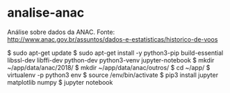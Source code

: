 # analise-anac

Análise sobre dados da ANAC.
Fonte: http://www.anac.gov.br/assuntos/dados-e-estatisticas/historico-de-voos 

$ sudo apt-get update
$ sudo apt-get install -y python3-pip build-essential libssl-dev libffi-dev python-dev python3-venv jupyter-notebook
$ mkdir ~/app/data/anac/2018/
$ mkdir ~/app/data/anac/outros/
$ cd ~/app/
$ virtualenv -p python3 env
$ source /env/bin/activate
$ pip3 install jupyter matplotlib numpy
$ jupyter notebook
